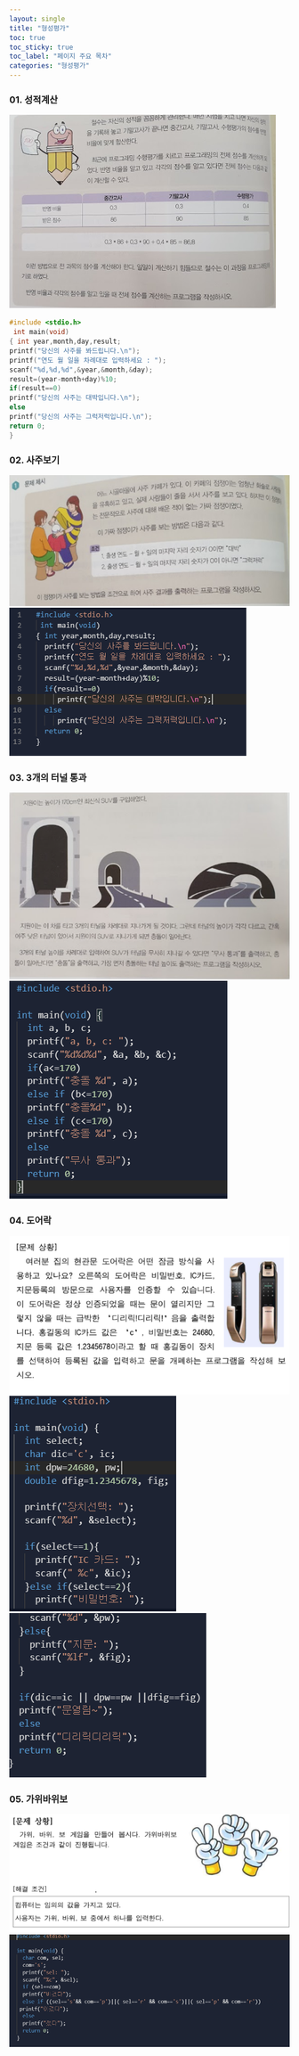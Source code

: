```yaml
---
layout: single
title: "형성평가"
toc: true
toc_sticky: true
toc_label: "페이지 주요 목차"
categories: "형성평가"
---
```




### 01. 성적계산 

![76p](/assets/images/76p.PNG)
~~~c
#include <stdio.h>
 int main(void)
{ int year,month,day,result;
printf("당신의 사주를 봐드립니다.\n");
printf("연도 월 일을 차례대로 입력하세요 : ");
scanf("%d,%d,%d",&year,&month,&day);
result=(year-month+day)%10;
if(result==0)
printf("당신의 사주는 대박입니다.\n");
else
printf("당신의 사주는 그럭저럭입니다.\n");
return 0;
}
~~~

### 02. 사주보기
![96p](/assets/images/96p.PNG)
![96p01](/assets/images/96p01.PNG)

### 03. 3개의 터널 통과
![98p](/assets/images/98p.PNG)
![98p02](/assets/images/98p02.PNG)

### 04. 도어락
![door](/assets/images/door.PNG)
![door01](/assets/images/door01.PNG)
![door02](/assets/images/door02.PNG)

### 05. 가위바위보
![rsp](/assets/images/rsp.PNG)
![rsp01](/assets/images/rsp01.PNG)
